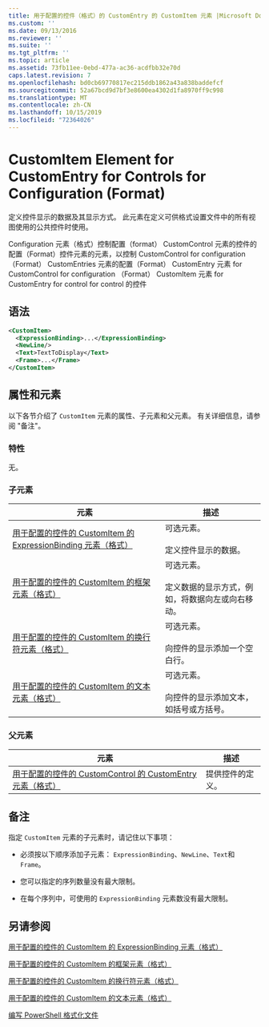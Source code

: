 ```yaml
---
title: 用于配置的控件（格式）的 CustomEntry 的 CustomItem 元素 |Microsoft Docs
ms.custom: ''
ms.date: 09/13/2016
ms.reviewer: ''
ms.suite: ''
ms.tgt_pltfrm: ''
ms.topic: article
ms.assetid: 73fb11ee-0ebd-477a-ac36-acdfbb32e70d
caps.latest.revision: 7
ms.openlocfilehash: bd0cb69770817ec215ddb1862a43a838baddefcf
ms.sourcegitcommit: 52a67bcd9d7bf3e8600ea4302d1fa8970ff9c998
ms.translationtype: MT
ms.contentlocale: zh-CN
ms.lasthandoff: 10/15/2019
ms.locfileid: "72364026"
---
```

# <a name="customitem-element-for-customentry-for-controls-for-configuration-format"></a>CustomItem Element for CustomEntry for Controls for Configuration (Format)

定义控件显示的数据及其显示方式。 此元素在定义可供格式设置文件中的所有视图使用的公共控件时使用。

Configuration 元素（格式）控制配置（format） CustomControl 元素的控件的配置（Format）控件元素的元素，以控制 CustomControl for configuration （Format） CustomEntries 元素的配置（Format） CustomEntry 元素 for CustomControl for configuration （Format） CustomItem 元素 for CustomEntry for control for control 的控件

## <a name="syntax"></a>语法

```xml
<CustomItem>
  <ExpressionBinding>...</ExpressionBinding>
  <NewLine/>
  <Text>TextToDisplay</Text>
  <Frame>...</Frame>
</CustomItem>
```

## <a name="attributes-and-elements"></a>属性和元素

以下各节介绍了 `CustomItem` 元素的属性、子元素和父元素。 有关详细信息，请参阅 "备注"。

### <a name="attributes"></a>特性

无。

### <a name="child-elements"></a>子元素

|元素|描述|
|-------------|-----------------|
|[用于配置的控件的 CustomItem 的 ExpressionBinding 元素（格式）](./expressionbinding-element-for-customitem-for-controls-for-configuration-format.md)|可选元素。<br /><br /> 定义控件显示的数据。|
|[用于配置的控件的 CustomItem 的框架元素（格式）](./frame-element-for-customitem-for-controls-for-configuration-format.md)|可选元素。<br /><br /> 定义数据的显示方式，例如，将数据向左或向右移动。|
|[用于配置的控件的 CustomItem 的换行符元素（格式）](./newline-element-for-customitem-for-controls-for-configuration-format.md)|可选元素。<br /><br /> 向控件的显示添加一个空白行。|
|[用于配置的控件的 CustomItem 的文本元素（格式）](./text-element-for-customitem-for-controls-for-configuration-format.md)|可选元素。<br /><br /> 向控件的显示添加文本，如括号或方括号。|

### <a name="parent-elements"></a>父元素

|元素|描述|
|-------------|-----------------|
|[用于配置的控件的 CustomControl 的 CustomEntry 元素（格式）](./customentry-element-for-customcontrol-for-controls-for-configuration-format.md)|提供控件的定义。|

## <a name="remarks"></a>备注

指定 `CustomItem` 元素的子元素时，请记住以下事项：

- 必须按以下顺序添加子元素： `ExpressionBinding`、`NewLine`、`Text`和 `Frame`。

- 您可以指定的序列数量没有最大限制。

- 在每个序列中，可使用的 `ExpressionBinding` 元素数没有最大限制。

## <a name="see-also"></a>另请参阅

[用于配置的控件的 CustomItem 的 ExpressionBinding 元素（格式）](./expressionbinding-element-for-customitem-for-controls-for-configuration-format.md)

[用于配置的控件的 CustomItem 的框架元素（格式）](./frame-element-for-customitem-for-controls-for-configuration-format.md)

[用于配置的控件的 CustomItem 的换行符元素（格式）](./newline-element-for-customitem-for-controls-for-configuration-format.md)

[用于配置的控件的 CustomItem 的文本元素（格式）](./text-element-for-customitem-for-controls-for-configuration-format.md)

[编写 PowerShell 格式化文件](./writing-a-powershell-formatting-file.md)
